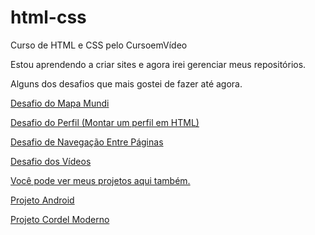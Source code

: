 # html-css
 Curso de HTML e CSS pelo CursoemVídeo


Estou aprendendo a criar sites e agora irei gerenciar meus repositórios.


Alguns dos desafios que mais gostei de fazer até agora.

<a href = "https://ericksouza94.github.io/html-css/Desafios/desafio03/index.html" target="_blank"> Desafio do Mapa Mundi

<a href = "https://ericksouza94.github.io/html-css/Desafios/desafio05/index.html" target="_blank"> Desafio do Perfil (Montar um perfil em HTML)

<a href = "https://ericksouza94.github.io/html-css/Desafios/desafio08/index.html" target="_blank"> Desafio de Navegação Entre Páginas

<a href ="https://ericksouza94.github.io/html-css/Desafios/desafio09/index.html" target="_blank"> Desafio dos Vídeos
<br>

Você pode ver meus projetos aqui também.

<a href = "https://ericksouza94.github.io/html-css/Desafios/desafio10/android.html" target="_blank"> Projeto Android

<a href = "https://ericksouza94.github.io/projeto-cordel/" target="_blank"> Projeto Cordel Moderno
